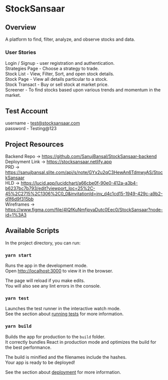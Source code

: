 # StockSansaar

## Overview
A platform to find, filter, analyze, and observe stocks and data. 
### User Stories
Login / Signup - user registration and authentication. \
Strategies Page - Choose a strategy to trade. \
Stock List - View, Filter, Sort, and open stock details. \
Stock Page - View all details particular to a stock. \
Stock Transact - Buy or sell stock at market price. \
Screener - To find stocks based upon various trends and momentum in the market. 

## Test Account
username - test@stocksansaar.com \
password - Testing@123

## Project Resources
Backend Repo -> https://github.com/SanujBansal/StockSansaar-backend \
Deployment Link -> https://stocksansaar.netlify.app \
PRD -> https://sanujbansal.slite.com/api/s/note/GYx2u2qC3HewAn6TdmwyAS/StockSansaar \
HLD -> https://lucid.app/lucidchart/a66cbe0f-90e0-412a-a3b4-b6237bc7b793/edit?viewport_loc=25%2C-45%2C2715%2C1306%2C0_0&invitationId=inv_d4c1cd15-1949-429c-a9b2-d1f6d9f315bb \
Wireframes -> https://www.figma.com/file/4IQfKuNmfjpyaDutc0Eec0/StockSansaar?node-id=1%3A3

## Available Scripts

In the project directory, you can run:

### `yarn start`

Runs the app in the development mode.\
Open [http://localhost:3000](http://localhost:3000) to view it in the browser.

The page will reload if you make edits.\
You will also see any lint errors in the console.

### `yarn test`

Launches the test runner in the interactive watch mode.\
See the section about [running tests](https://facebook.github.io/create-react-app/docs/running-tests) for more information.

### `yarn build`

Builds the app for production to the `build` folder.\
It correctly bundles React in production mode and optimizes the build for the best performance.

The build is minified and the filenames include the hashes.\
Your app is ready to be deployed!

See the section about [deployment](https://facebook.github.io/create-react-app/docs/deployment) for more information.
